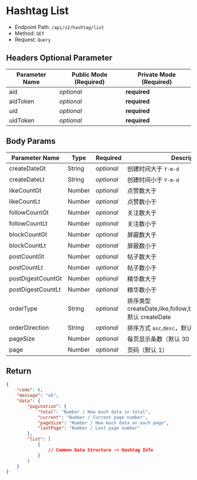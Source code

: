 # Hashtag List

- Endpoint Path: `/api/v2/hashtag/list`
- Method: `GET`
- Request: `Query`

## Headers Optional Parameter

| Parameter Name | Public Mode (Required) | Private Mode (Required) |
| --- | --- | --- |
| aid | *optional* | **required** |
| aidToken | *optional* | **required** |
| uid | *optional* | **required** |
| uidToken | *optional* | **required** |

## Body Params

| Parameter Name | Type | Required | Description |
| --- | --- | --- | --- |
| createDateGt | String | *optional* | 创建时间大于 `Y-m-d` |
| createDateLt | String | *optional* | 创建时间小于 `Y-m-d` |
| likeCountGt | Number | *optional* | 点赞数大于 |
| likeCountLt | Number | *optional* | 点赞数小于 |
| followCountGt | Number | *optional* | 关注数大于  |
| followCountLt | Number | *optional* | 关注数小于 |
| blockCountGt | Number | *optional* | 屏蔽数大于 |
| blockCountLt | Number | *optional* | 屏蔽数小于 |
| postCountGt | Number | *optional* | 帖子数大于 |
| postCountLt | Number | *optional* | 帖子数小于 |
| postDigestCountGt | Number | *optional* | 精华数大于 |
| postDigestCountLt | Number | *optional* | 精华数小于 |
| orderType | String | *optional* | 排序类型 createDate,like,follow,block,post,postDigest<br>默认 createDate |
| orderDirection | String | *optional* | 排序方式 `asc`,`desc`，默认 `desc` |
| pageSize | Number | *optional* | 每页显示条数（默认 30 条） |
| page | Number | *optional* | 页码（默认 1） |

## Return

```json
{
    "code": 0,
    "message": "ok",
    "data": {
        "pagination": {
            "total": "Number / How much data in total",
            "current": "Number / Current page number",
            "pageSize": "Number / How much data on each page",
            "lastPage": "Number / Last page number"
        },
        "list": [
            {
                // Common Data Structure -> Hashtag Info
            }
        ]
    }
}
```
